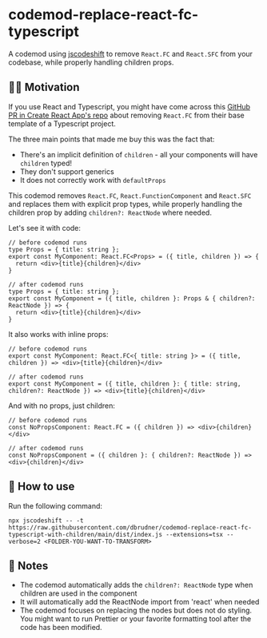 # codemod-replace-react-fc-typescript

A codemod using [jscodeshift](https://github.com/facebook/jscodeshift) to remove `React.FC` and `React.SFC` from your codebase, while properly handling children props.

## :man_teacher: Motivation

If you use React and Typescript, you might have come across this [GitHub PR in Create React App's repo](https://github.com/facebook/create-react-app/pull/8177) about removing `React.FC` from their base template of a Typescript project.

The three main points that made me buy this was the fact that:
- There's an implicit definition of `children` - all your components will have `children` typed!
- They don't support generics
- It does not correctly work with `defaultProps`

This codemod removes `React.FC`, `React.FunctionComponent` and `React.SFC` and replaces them with explicit prop types, while properly handling the children prop by adding `children?: ReactNode` where needed.

Let's see it with code:

```tsx
// before codemod runs
type Props = { title: string };
export const MyComponent: React.FC<Props> = ({ title, children }) => {
  return <div>{title}{children}</div>
}

// after codemod runs
type Props = { title: string };
export const MyComponent = ({ title, children }: Props & { children?: ReactNode }) => {
  return <div>{title}{children}</div>
}
```

It also works with inline props:

```tsx
// before codemod runs
export const MyComponent: React.FC<{ title: string }> = ({ title, children }) => <div>{title}{children}</div>

// after codemod runs
export const MyComponent = ({ title, children }: { title: string, children?: ReactNode }) => <div>{title}{children}</div>
```

And with no props, just children:

```tsx
// before codemod runs
const NoPropsComponent: React.FC = ({ children }) => <div>{children}</div>

// after codemod runs
const NoPropsComponent = ({ children }: { children?: ReactNode }) => <div>{children}</div>
```

## :toolbox: How to use

Run the following command:

```
npx jscodeshift -- -t https://raw.githubusercontent.com/dbrudner/codemod-replace-react-fc-typescript-with-children/main/dist/index.js --extensions=tsx --verbose=2 <FOLDER-YOU-WANT-TO-TRANSFORM>
```

## :notebook: Notes

- The codemod automatically adds the `children?: ReactNode` type when children are used in the component
- It will automatically add the ReactNode import from 'react' when needed
- The codemod focuses on replacing the nodes but does not do styling. You might want to run Prettier or your favorite formatting tool after the code has been modified.
